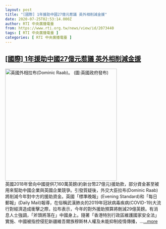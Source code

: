 ```yaml
---
layout: post
title: "[國際] 1年援助中國27億元惹議 英外相削減金援"
date: 2020-07-25T02:53:14.000Z
author: RTI 中央廣播電臺
from: https://www.rti.org.tw/news/view/id/2073440
tags: [ RTI 中央廣播電臺 ]
categories: [ RTI 中央廣播電臺 ]
---
```

<!--1595645594000-->
[[國際] 1年援助中國27億元惹議 英外相削減金援](https://www.rti.org.tw/news/view/id/2073440)
------

<div>
<img src="https://static.rti.org.tw/assets/thumbnails/2020/04/17/d1f0e7b57e997a83ffbd26bdbee9480f.jpg" width="360" alt="英國外相拉布(Dominic Raab)。 (圖:英國政府發布)" title="英國外相拉布(Dominic Raab)。 (圖:英國政府發布)"><br>英國2018年曾向中國提供7,160萬英鎊(約新台幣27億元)援助款，部分資金甚至被用來幫助中國企業與英國企業競爭。引發質疑後，外交大臣拉布(Dominic Raab)將削減今年對中方的援助資金。英國「標準晚報」(Evening Standard)和「每日郵報」(Daily Mail)報導，在俗稱武漢肺炎的2019年冠狀病毒疾病(COVID-19)大流行對經濟造成衝擊之際，拉布表示，今年的對外援助預算將刪減29億英鎊。有消息人士強調，「斧頭將落在」中國身上。隨著「香港特別行政區維護國家安全法」實施、中國被指控侵犯新疆維吾爾族穆斯林人權及未能抑制疫情傳播，...<a target="_blank" href="https://www.rti.org.tw/news/view/id/2073440">...more</a>
</div>
